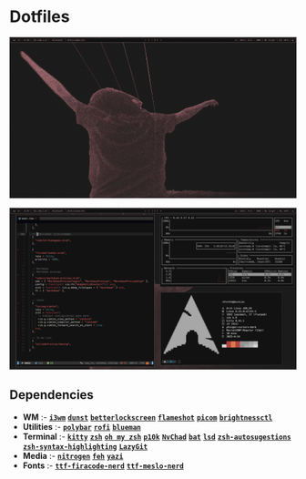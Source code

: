 # Dotfiles

![screenshot](./screenshots/screenshot.png)

![screenshot1](./screenshots/screenshot1.png)

## Dependencies
- **WM** :- [**`i3wm`**](https://i3wm.org/)  [**`dunst`**](https://wiki.archlinux.org/title/Dunst)  [**`betterlockscreen`**](https://github.com/betterlockscreen/betterlockscreen)  [**`flameshot`**](https://flameshot.org/)  [**`picom`**](https://wiki.archlinux.org/title/Picom)  [**`brightnessctl`**](https://archlinux.org/packages/extra/x86_64/brightnessctl/)
- **Utilities** :- [**`polybar`**](https://github.com/polybar/polybar)  [**`rofi`**](https://github.com/adi1090x/rofi)  [**`blueman`**](https://archlinux.org/packages/extra/x86_64/blueman/)
- **Terminal** :- [**`kitty`**](https://sw.kovidgoyal.net/kitty/)  [**`zsh`**](https://wiki.archlinux.org/title/Zsh)  [**`oh my zsh`**](https://ohmyz.sh/)  [**`p10k`**](https://github.com/romkatv/powerlevel10k)  [**`NvChad`**](https://nvchad.com/)  [**`bat`**](https://github.com/sharkdp/bat)  [**`lsd`**](https://github.com/lsd-rs/lsd)  [**`zsh-autosugestions`**](https://github.com/zsh-users/zsh-autosuggestions)  [**`zsh-syntax-highlighting`**](https://github.com/zsh-users/zsh-syntax-highlighting)  [**`LazyGit`**](https://github.com/jesseduffield/lazygit)
- **Media** :- [**`nitrogen`**](https://wiki.archlinux.org/title/nitrogen)  [**`feh`**](https://wiki.archlinux.org/title/feh)  [**`yazi`**](https://yazi-rs.github.io/)
- **Fonts** :- [**`ttf-firacode-nerd`**](https://archlinux.org/packages/extra/any/ttf-firacode-nerd/)  [**`ttf-meslo-nerd`**](https://archlinux.org/packages/extra/any/ttf-meslo-nerd/)
